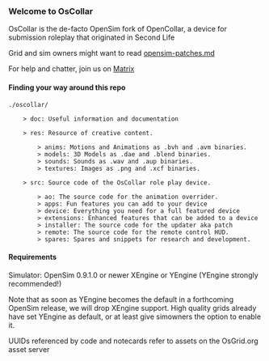 ### Welcome to OsCollar

OsCollar is the de-facto OpenSim fork of OpenCollar, a device for submission roleplay that originated in Second Life

Grid and sim owners might want to read [opensim-patches.md](opensim-patches.md)

For help and chatter, join us on [Matrix](https://matrix.to/#/#oscollar:matrix.org)


#### Finding your way around this repo
```
./oscollar/

    > doc: Useful information and documentation

    > res: Resource of creative content.

        > anims: Motions and Animations as .bvh and .avm binaries.
        > models: 3D Models as .dae and .blend binaries.
        > sounds: Sounds as .wav and .aup binaries.
        > textures: Images as .png and .xcf binaries.

    > src: Source code of the OsCollar role play device.

        > ao: The source code for the animation overrider.
        > apps: Fun features you can add to your device
        > device: Everything you need for a full featured device
        > extensions: Enhanced features that can be added to a device
        > installer: The source code for the updater aka patch
        > remote: The source code for the remote control HUD.
        > spares: Spares and snippets for research and development.
```

#### Requirements

Simulator: OpenSim 0.9.1.0 or newer
XEngine or YEngine (YEngine strongly recommended!)

Note that as soon as YEngine becomes the default in a forthcoming OpenSim release, we will drop XEngine support. High quality grids already have set YEngine as default, or at least give simowners the option to enable it.

UUIDs referenced by code and notecards refer to assets on the OsGrid.org asset server
